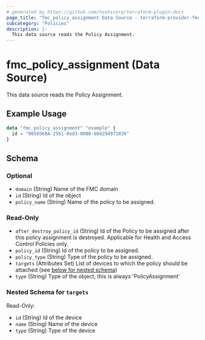 ```yaml
---
# generated by https://github.com/hashicorp/terraform-plugin-docs
page_title: "fmc_policy_assignment Data Source - terraform-provider-fmc"
subcategory: "Policies"
description: |-
  This data source reads the Policy Assignment.
---
```


# fmc_policy_assignment (Data Source)

This data source reads the Policy Assignment.

## Example Usage

```terraform
data "fmc_policy_assignment" "example" {
  id = "0050568A-2561-0ed3-0000-004294972836"
}
```

<!-- schema generated by tfplugindocs -->
## Schema

### Optional

- `domain` (String) Name of the FMC domain
- `id` (String) Id of the object
- `policy_name` (String) Name of the policy to be assigned.

### Read-Only

- `after_destroy_policy_id` (String) Id of the Policy to be assigned after this policy assignment is destroyed. Applicable for Health and Access Control Policies only.
- `policy_id` (String) Id of the policy to be assigned.
- `policy_type` (String) Type of the policy to be assigned.
- `targets` (Attributes Set) List of devices to which the policy should be attached (see [below for nested schema](#nestedatt--targets))
- `type` (String) Type of the object; this is always 'PolicyAssignment'

<a id="nestedatt--targets"></a>
### Nested Schema for `targets`

Read-Only:

- `id` (String) Id of the device
- `name` (String) Name of the device
- `type` (String) Type of the device
